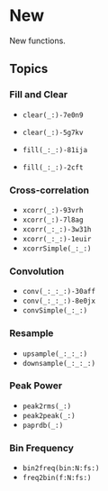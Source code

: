 # New

New functions.

## Topics

### Fill and Clear
- ``clear(_:)-7e0n9``
- ``clear(_:)-5g7kv``

- ``fill(_:_:)-81ija``
- ``fill(_:_:)-2cft``


### Cross-correlation

- ``xcorr(_:)-93vrh``
- ``xcorr(_:)-7l8ag``
- ``xcorr(_:_:)-3w31h``
- ``xcorr(_:_:)-1euir``
- ``xcorrSimple(_:_:)``

### Convolution 

- ``conv(_:_:_:)-30aff``
- ``conv(_:_:_:)-8e0jx``
- ``convSimple(_:_:)``

### Resample

- ``upsample(_:_:_:)``
- ``downsample(_:_:_:)``

### Peak Power

- ``peak2rms(_:)``
- ``peak2peak(_:)``
- ``paprdb(_:)``

### Bin Frequency

- ``bin2freq(bin:N:fs:)``
- ``freq2bin(f:N:fs:)``

